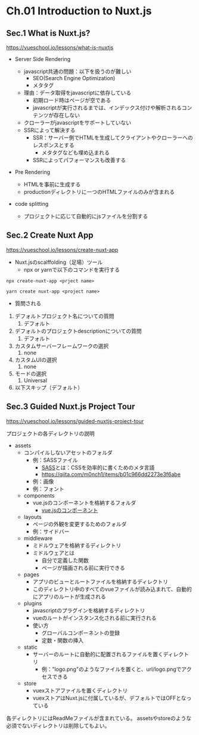 # Ch.01 Introduction to Nuxt.js

## Sec.1 What is Nuxt.js?
https://vueschool.io/lessons/what-is-nuxtjs

- Server Side Rendering
  - javascript共通の問題：以下を扱うのが難しい
    - SEO(Search Engine Optimization)
    - メタタグ
  - 理由：データ取得をjavascriptに依存している
    - 初期ロード時はページが空である
    - javascriptが実行されるまでは、インデックス付けや解析されるコンテンツが存在しない
  - クローラーがjavascriptをサポートしていない
  - SSRによって解決する
    - SSR：サーバー側でHTMLを生成してクライアントやクローラーへのレスポンスとする
      - メタタグなども埋め込まれる
    - SSRによってパフォーマンスも改善する

- Pre Rendering
  - HTMLを事前に生成する
  - productionディレクトリに一つのHTMLファイルのみが含まれる

- code splitting
  - プロジェクトに応じて自動的にjsファイルを分割する

## Sec.2 Create Nuxt App

https://vueschool.io/lessons/create-nuxt-app

- Nuxt.jsのscalffolding（足場）ツール
  - npx or yarnで以下のコマンドを実行する

```
npx create-nuxt-app <prject name>
```
```
yarn create nuxt-app <project name>
```
- 質問される
1. デフォルトプロジェクト名についての質問
   1. デフォルト
2. デフォルトのプロジェクトdescriptionについての質問
   1. デフォルト
3. カスタムサーバーフレームワークの選択
   1. none
4. カスタムUIの選択
   1. none
5. モードの選択
   1. Universal
6. 以下スキップ（デフォルト）

## Sec.3 Guided Nuxt.js Project Tour

https://vueschool.io/lessons/guided-nuxtjs-project-tour

プロジェクトの各ディレクトリの説明
- assets
  - コンパイルしないアセットのフォルダ
    - 例：SASSファイル
      - [SASS](https://sass-lang.com/)とは：CSSを効率的に書くためのメタ言語
      - https://qiita.com/m0nch1/items/b01c966dd2273e3f6abe
    - 例：画像
    - 例：フォント
  - components
    - vue.jsのコンポーネントを格納するフォルダ
      - [vue.jsのコンポーネント](https://jp.vuejs.org/v2/guide/components.html)
  - layouts
    - ページの外観を変更するためのフォルダ
    - 例：サイドバー
  - middleware
    - ミドルウェアを格納するディレクトリ
    - ミドルウェアとは
      - 自分で定義した関数
      - ページが描画される前に実行できる
  - pages
    - アプリのビューとルートファイルを格納するディレクトリ
    - このディレクトリ中のすべてのvueファイルが読み込まれて、自動的にアプリのルートが生成される
  - plugins
    - javascriptのプラグインを格納するディレクトリ
    - vueのルートがインスタンス化される前に実行される
    - 使い方
      - グローバルコンポーネントの登録
      - 定数・関数の挿入
  - static
    - サーバーのルートに自動的に配置されるファイルを置くディレクトリ
      - 例："logo.png"のようなファイルを置くと、url/logo.pngでアクセスできる
  - store
    - vuexストアファイルを置くディレクトリ
    - vuexストアはNuxt.jsに付属しているが、デフォルトではOFFとなっている

各ディレクトリにはReadMeファイルが含まれている。
assetsやstoreのような必須でないディレクトリは削除してもよい。
